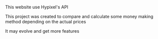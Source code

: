 This website use Hypixel's API

This project was created to compare and calculate some money making method depending on the actual prices

It may evolve and get more features